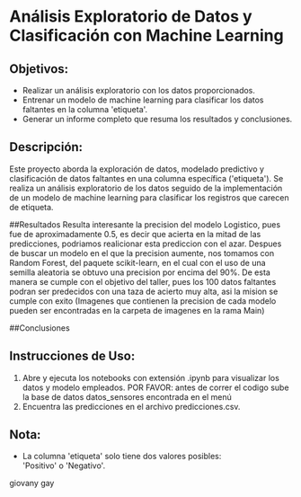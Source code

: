 # Análisis Exploratorio de Datos y Clasificación con Machine Learning

## Objetivos:
- Realizar un análisis exploratorio con los datos proporcionados.
- Entrenar un modelo de machine learning para clasificar los datos faltantes en la columna 'etiqueta'.
- Generar un informe completo que resuma los resultados y conclusiones.

## Descripción:
Este proyecto aborda la exploración de datos, modelado predictivo y clasificación de datos faltantes en una columna específica ('etiqueta'). Se realiza un análisis exploratorio de los datos seguido de la implementación de un modelo de machine learning para clasificar los registros que carecen de etiqueta.

##Resultados
Resulta interesante la precision del modelo Logistico, pues fue de aproximadamente 0.5, es decir que acierta en la mitad de las predicciones, podriamos realicionar esta prediccion con el azar. Despues de buscar un modelo en el que la precision aumente, nos tomamos con Random Forest, del 
paquete scikit-learn, en el cual con el uso de una semilla aleatoria se obtuvo una precision por encima del 90%. De esta manera se cumple con el objetivo del taller, pues los 100 datos faltantes podran ser predecidos con una taza de acierto muy alta, asi la mision se cumple con exito
(Imagenes que contienen la precision de cada modelo pueden ser encontradas en la carpeta de imagenes en la rama Main)

##Conclusiones



## Instrucciones de Uso:
1. Abre y ejecuta los notebooks con extensión .ipynb para visualizar los datos y modelo empleados. POR FAVOR: antes de correr el codigo sube la base de datos datos_sensores encontrada en el menú
3. Encuentra las predicciones en el archivo predicciones.csv.

## Nota:
- La columna 'etiqueta' solo tiene dos valores posibles: 'Positivo' o 'Negativo'.

giovany gay
